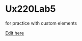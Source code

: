 # Ux220Lab5
for practice with custom elements

[Edit here](https://diy-pwa.dev/~/gh/SiennaB11/Ux220Lab5)
